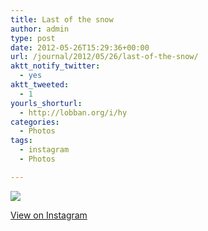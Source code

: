 ```yaml
---
title: Last of the snow
author: admin
type: post
date: 2012-05-26T15:29:36+00:00
url: /journal/2012/05/26/last-of-the-snow/
aktt_notify_twitter:
  - yes
aktt_tweeted:
  - 1
yourls_shorturl:
  - http://lobban.org/i/hy
categories:
  - Photos
tags:
  - instagram
  - Photos

---
```

![][1]

[View on Instagram][2]

 [1]: http://lobban.org/wp-content/uploads/HLIC/42098106f5492cd0d4b0a013d449d412.jpg
 [2]: http://instagr.am/p/LGEuxNKln4/